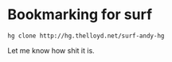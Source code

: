 Bookmarking for surf
====================

    hg clone http://hg.thelloyd.net/surf-andy-hg

Let me know how shit it is.
